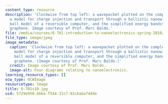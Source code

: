 ```yaml
---
content_type: resource
description: 'Clockwise from top left: a wavepacket plotted on the complex plane,
  a model for charge injection and transport through a ballistic nanowire, a billiard
  ball model of a reversible computer, and the simplified energy bandstructure of
  graphene. Image courtesy of Prof. Marc Baldo.'
file: /media/courses/6-701-introduction-to-nanoelectronics-spring-2010/5729e958bbbaf54431c781cbaba74d4e_6-701s10.jpg
file_type: image/jpeg
image_metadata:
  caption: 'Clockwise from top left: a wavepacket plotted on the complex plane, a
    model for charge injection and transport through a ballistic nanowire, a billiard
    ball model of a reversible computer, and the simplified energy bandstructure of
    graphene. (Image courtesy of Prof. Marc Baldo.)'
  credit: Image courtesy of Prof. Marc Baldo.
  image-alt: Four diagrams relating to nanoelectronics.
learning_resource_types: []
ocw_type: OCWImage
resourcetype: Image
title: 6-701s10.jpg
uid: 5729e958-bbba-f544-31c7-81cbaba74d4e
---
```

